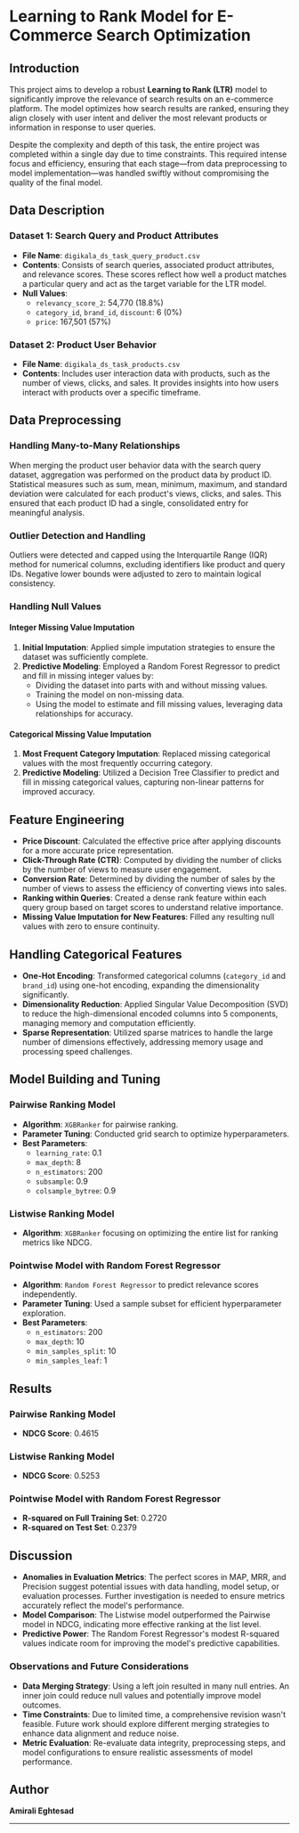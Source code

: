 

# Learning to Rank Model for E-Commerce Search Optimization

## Introduction

This project aims to develop a robust **Learning to Rank (LTR)** model to significantly improve the relevance of search results on an e-commerce platform. The model optimizes how search results are ranked, ensuring they align closely with user intent and deliver the most relevant products or information in response to user queries.

Despite the complexity and depth of this task, the entire project was completed within a single day due to time constraints. This required intense focus and efficiency, ensuring that each stage—from data preprocessing to model implementation—was handled swiftly without compromising the quality of the final model.

## Data Description

### Dataset 1: Search Query and Product Attributes

- **File Name**: `digikala_ds_task_query_product.csv`
- **Contents**: Consists of search queries, associated product attributes, and relevance scores. These scores reflect how well a product matches a particular query and act as the target variable for the LTR model.
- **Null Values**:
  - `relevancy_score_2`: 54,770 (18.8%)
  - `category_id`, `brand_id`, `discount`: 6 (0%)
  - `price`: 167,501 (57%)

### Dataset 2: Product User Behavior

- **File Name**: `digikala_ds_task_products.csv`
- **Contents**: Includes user interaction data with products, such as the number of views, clicks, and sales. It provides insights into how users interact with products over a specific timeframe.

## Data Preprocessing

### Handling Many-to-Many Relationships

When merging the product user behavior data with the search query dataset, aggregation was performed on the product data by product ID. Statistical measures such as sum, mean, minimum, maximum, and standard deviation were calculated for each product's views, clicks, and sales. This ensured that each product ID had a single, consolidated entry for meaningful analysis.

### Outlier Detection and Handling

Outliers were detected and capped using the Interquartile Range (IQR) method for numerical columns, excluding identifiers like product and query IDs. Negative lower bounds were adjusted to zero to maintain logical consistency.

### Handling Null Values

#### Integer Missing Value Imputation

1. **Initial Imputation**: Applied simple imputation strategies to ensure the dataset was sufficiently complete.
2. **Predictive Modeling**: Employed a Random Forest Regressor to predict and fill in missing integer values by:
   - Dividing the dataset into parts with and without missing values.
   - Training the model on non-missing data.
   - Using the model to estimate and fill missing values, leveraging data relationships for accuracy.

#### Categorical Missing Value Imputation

1. **Most Frequent Category Imputation**: Replaced missing categorical values with the most frequently occurring category.
2. **Predictive Modeling**: Utilized a Decision Tree Classifier to predict and fill in missing categorical values, capturing non-linear patterns for improved accuracy.

## Feature Engineering

- **Price Discount**: Calculated the effective price after applying discounts for a more accurate price representation.
- **Click-Through Rate (CTR)**: Computed by dividing the number of clicks by the number of views to measure user engagement.
- **Conversion Rate**: Determined by dividing the number of sales by the number of views to assess the efficiency of converting views into sales.
- **Ranking within Queries**: Created a dense rank feature within each query group based on target scores to understand relative importance.
- **Missing Value Imputation for New Features**: Filled any resulting null values with zero to ensure continuity.

## Handling Categorical Features

- **One-Hot Encoding**: Transformed categorical columns (`category_id` and `brand_id`) using one-hot encoding, expanding the dimensionality significantly.
- **Dimensionality Reduction**: Applied Singular Value Decomposition (SVD) to reduce the high-dimensional encoded columns into 5 components, managing memory and computation efficiently.
- **Sparse Representation**: Utilized sparse matrices to handle the large number of dimensions effectively, addressing memory usage and processing speed challenges.

## Model Building and Tuning

### Pairwise Ranking Model

- **Algorithm**: `XGBRanker` for pairwise ranking.
- **Parameter Tuning**: Conducted grid search to optimize hyperparameters.
- **Best Parameters**:
  - `learning_rate`: 0.1
  - `max_depth`: 8
  - `n_estimators`: 200
  - `subsample`: 0.9
  - `colsample_bytree`: 0.9

### Listwise Ranking Model

- **Algorithm**: `XGBRanker` focusing on optimizing the entire list for ranking metrics like NDCG.

### Pointwise Model with Random Forest Regressor

- **Algorithm**: `Random Forest Regressor` to predict relevance scores independently.
- **Parameter Tuning**: Used a sample subset for efficient hyperparameter exploration.
- **Best Parameters**:
  - `n_estimators`: 200
  - `max_depth`: 10
  - `min_samples_split`: 10
  - `min_samples_leaf`: 1

## Results

### Pairwise Ranking Model

- **NDCG Score**: 0.4615

### Listwise Ranking Model

- **NDCG Score**: 0.5253

### Pointwise Model with Random Forest Regressor

- **R-squared on Full Training Set**: 0.2720
- **R-squared on Test Set**: 0.2379

## Discussion

- **Anomalies in Evaluation Metrics**: The perfect scores in MAP, MRR, and Precision suggest potential issues with data handling, model setup, or evaluation processes. Further investigation is needed to ensure metrics accurately reflect the model's performance.
- **Model Comparison**: The Listwise model outperformed the Pairwise model in NDCG, indicating more effective ranking at the list level.
- **Predictive Power**: The Random Forest Regressor's modest R-squared values indicate room for improving the model's predictive capabilities.

### Observations and Future Considerations

- **Data Merging Strategy**: Using a left join resulted in many null entries. An inner join could reduce null values and potentially improve model outcomes.
- **Time Constraints**: Due to limited time, a comprehensive revision wasn't feasible. Future work should explore different merging strategies to enhance data alignment and reduce noise.
- **Metric Evaluation**: Re-evaluate data integrity, preprocessing steps, and model configurations to ensure realistic assessments of model performance.

## Author

**Amirali Eghtesad**

---

